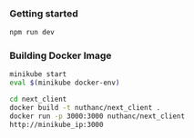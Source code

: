 ### Getting started

```sh
npm run dev
```

### Building Docker Image

```sh
minikube start
eval $(minikube docker-env)

cd next_client
docker build -t nuthanc/next_client .
docker run -p 3000:3000 nuthanc/next_client
http://minikube_ip:3000
```